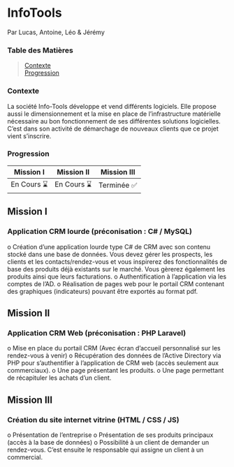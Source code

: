 # InfoTools

Par Lucas, Antoine, Léo & Jérémy

### Table des Matières

> [Contexte](#Contexte)  
> [Progression](#Progression)  

### Contexte
La société Info-Tools développe et vend différents logiciels. Elle propose aussi le dimensionnement 
et la mise en place de l’infrastructure matérielle nécessaire au bon fonctionnement de ses différentes solutions logicielles.  
C’est dans son activité de démarchage de nouveaux clients que ce projet vient s’inscrire.

### Progression

|  Mission I   |   Mission II   |  Mission III   |
| ------------ | -------------- | -------------- |
|  En Cours ⌛ |   En Cours ⌛  |   Terminée ✅  |


## Mission I

### Application CRM lourde (préconisation : C# / MySQL)

o Création d’une application lourde type C# de CRM avec son contenu stocké dans une base de données. Vous
devez gérer les prospects, les clients et les contacts/rendez-vous et vous inspirerez des fonctionnalités de
base des produits déjà existants sur le marché. Vous gèrerez également les produits ainsi que leurs facturations.
o Authentification à l’application via les comptes de l’AD.
o Réalisation de pages web pour le portail CRM contenant des graphiques (indicateurs) pouvant être exportés
au format pdf.

## Mission II

### Application CRM Web (préconisation : PHP Laravel)

o Mise en place du portail CRM (Avec écran d’accueil personnalisé sur les rendez-vous à venir)
o Récupération des données de l’Active Directory via PHP pour s’authentifier à l’application de CRM web (accès seulement aux commerciaux).
o Une page présentant les produits.
o Une page permettant de récapituler les achats d’un client.

## Mission III

### Création du site internet vitrine (HTML / CSS / JS)

o Présentation de l’entreprise
o Présentation de ses produits principaux (accès à la base de données)
o Possibilité à un client de demander un rendez-vous. C’est ensuite le responsable qui assigne un client à un commercial.
